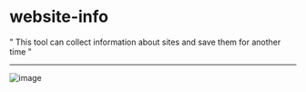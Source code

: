 # website-info
" This tool can collect information about sites and save them for another time " 
<hr></hr>

![image](https://github.com/user-attachments/assets/67e47148-2250-4c15-9b89-c79dc3d4973a)
